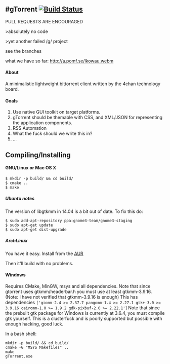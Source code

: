 #gTorrent
[![Build Status](https://travis-ci.org/gtorrent/gTorrent.svg?branch=master)](https://travis-ci.org/gtorrent/gTorrent)
---------

PULL REQUESTS ARE ENCOURAGED

\>absolutely no code

\>yet another failed /g/ project

see the branches

what we have so far: http://a.pomf.se/lkowau.webm

#### About
A minimalistic lightweight bittorrent client written by the 4chan technology board.

#### Goals
1. Use native GUI toolkit on target platforms.
2. gTorrent should be themable with CSS, and XML/JSON for representing the application components.
3. RSS Automation
4. What the fuck should we write this in?
5. ...

## Compiling/Installing
#### GNU/Linux or Mac OS X
```
$ mkdir -p build/ && cd build/
$ cmake ..
$ make
```

##### Ubuntu notes
The version of libgtkmm in 14.04 is a bit out of date. To fix this do:

```
$ sudo add-apt-repository ppa:gnome3-team/gnome3-staging
$ sudo apt-get update
$ sudo apt-get dist-upgrade
```

##### ArchLinux
You have it easy. Install from the [AUR](https://aur.archlinux.org/packages/gtorrent/)

Then it'll build with no problems.

#### Windows
Requires CMake, MinGW, msys and all dependencies. Note that since gtorrent uses gtkmm/headerbar.h you must use at least  gtkmm-3.9.16. (Note: I have not verified that gtkmm-3.9.16 is enough) This has dependencies
`['giomm-2.4 >= 2.37.7 pangomm-1.4 >= 2.27.1 gtk+-3.0 >= 3.9.16 cairomm-1.0 >= 1.9.2 gdk-pixbuf-2.0 >= 2.22.1'`]
Note that since the prebuilt gtk package for Windows is currently at 3.6.4, you must compile gtk yourself. This is a clusterfuck and is poorly supported but possible with enough hacking, good luck.

In a bash shell:
```
mkdir -p build/ && cd build/
cmake -G "MSYS Makefiles" ..
make
gTorrent.exe
```
